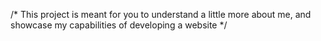 /* This project is meant for you to understand a little more about me, and showcase my capabilities of developing a website */
